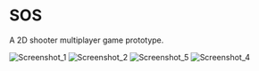 # SOS

A 2D shooter multiplayer game prototype.

![Screenshot_1](https://github.com/gabrieljacintho/sos/assets/64656746/432820f9-27c4-42fa-8a34-d18c5529f252)
![Screenshot_2](https://github.com/gabrieljacintho/sos/assets/64656746/7e493ecf-1aae-4d1e-bf59-dc5e3dae0214)
![Screenshot_5](https://github.com/gabrieljacintho/sos/assets/64656746/6b25c9c1-4d74-4e57-9034-9d675d152dce)
![Screenshot_4](https://github.com/gabrieljacintho/sos/assets/64656746/6f0c56f1-b8b8-4bfd-934f-9a1cb11e5370)
